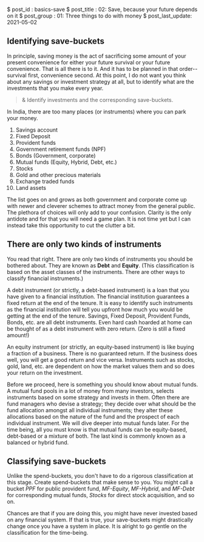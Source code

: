 $ post_id : basics-save
$ post_title : 02: Save, because your future depends on it
$ post_group : 01: Three things to do with money
$ post_last_update: 2021-05-02

## Identifying save-buckets

In principle, saving money is the act of sacrificing some amount of your present convenience for either your future survival or your future convenience. That is all there is to it. And it has to be planned in that order--survival first, convenience second. At this point, I do not want you think about any savings or investment strategy at all, but to identify what are the investments that you make every year.

>& Identify investments and the corresponding save-buckets.

In India, there are too many places (or instruments) where you can park your money.

1. Savings account
2. Fixed Deposit
3. Provident funds
4. Government retirement funds (NPF)
3. Bonds (Government, corporate)
4. Mutual funds (Equity, Hybrid, Debt, etc.)
5. Stocks
6. Gold and other precious materials
7. Exchange traded funds
8. Land assets

The list goes on and grows as both government and corporate come up with newer and cleverer schemes to attract money from the general public. The plethora of choices will only add to your confusion. Clarity is the only antidote and for that you will need a game plan. It is not time yet but I can instead take this opportunity to cut the clutter a bit.

## There are only two kinds of instruments

You read that right. There are only two kinds of instruments you should be bothered about. They are known as **Debt** and **Equity**. (This classification is based on the asset classes of the instruments. There are other ways to classify financial instruments.)

A debt instrument (or strictly, a debt-based instrument) is a loan that you have given to a financial institution. The financial institution guarantees a fixed return at the end of the tenure. It is easy to identify such instruments as the financial institution will tell you upfront how much you would be getting at the end of the tenure. Savings, Fixed Deposit, Provident Funds, Bonds, etc. are all debt instruments. Even hard cash hoarded at home can be thought of as a debt instrument with zero return. (Zero is still a fixed amount!)

An equity instrument (or strictly, an equity-based instrument) is like buying a fraction of a business. There is no guaranteed return. If the business does well, you will get a good return and vice versa. Instruments such as stocks, gold, land, etc. are dependent on how the market values them and so does your return on the investment.

Before we proceed, here is something you should know about mutual funds. A mutual fund pools in a lot of money from many investors, selects instruments based on some strategy and invests in them. Often there are fund managers who devise a strategy; they decide over what should be the fund allocation amongst all individual instruments; they alter these allocations based on the nature of the fund and the prospect of each individual instrument. We will dive deeper into mutual funds later. For the time being, all you must know is that mutual funds can be equity-based, debt-based or a mixture of both. The last kind is commonly known as a balanced or hybrid fund.

## Classifying save-buckets

Unlike the spend-buckets, you don't have to do a rigorous classification at this stage. Create spend-buckets that make sense to you. You might call a bucket *PPF* for public provident fund, *MF-Equity*, *MF-Hybrid*, and *MF-Debt* for corresponding mutual funds, *Stocks* for direct stock acquisition, and so on.

Chances are that if you are doing this, you might have never invested based on any financial system. If that is true, your save-buckets might drastically change once you have a system in place. It is alright to go gentle on the classification for the time-being.
